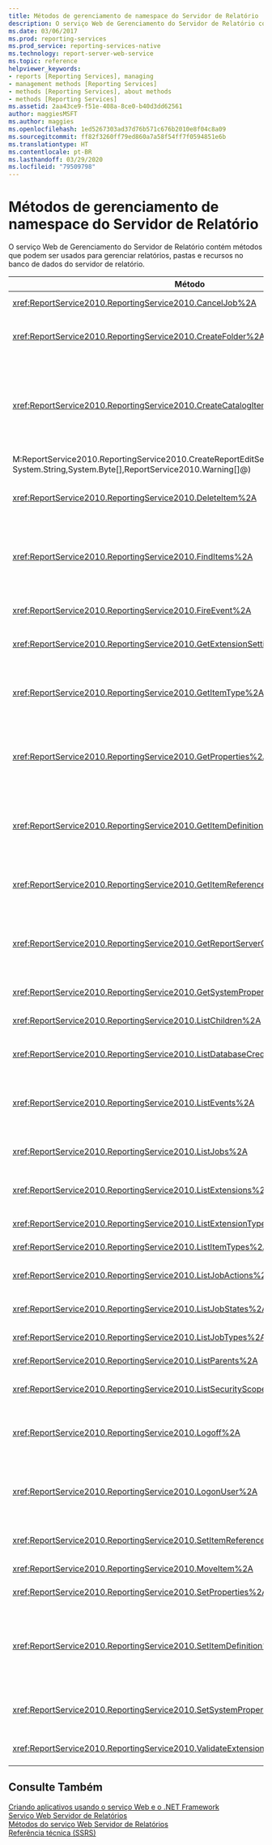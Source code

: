 ```yaml
---
title: Métodos de gerenciamento de namespace do Servidor de Relatório | Microsoft Docs
description: O serviço Web de Gerenciamento do Servidor de Relatório contém métodos que podem ser usados para gerenciar relatórios, pastas e recursos no banco de dados do servidor de relatório.
ms.date: 03/06/2017
ms.prod: reporting-services
ms.prod_service: reporting-services-native
ms.technology: report-server-web-service
ms.topic: reference
helpviewer_keywords:
- reports [Reporting Services], managing
- management methods [Reporting Services]
- methods [Reporting Services], about methods
- methods [Reporting Services]
ms.assetid: 2aa43ce9-f51e-408a-8ce0-b40d3dd62561
author: maggiesMSFT
ms.author: maggies
ms.openlocfilehash: 1ed5267303ad37d76b571c676b2010e8f04c8a09
ms.sourcegitcommit: ff82f3260ff79ed860a7a58f54ff7f0594851e6b
ms.translationtype: HT
ms.contentlocale: pt-BR
ms.lasthandoff: 03/29/2020
ms.locfileid: "79509798"
---
```

# <a name="report-server-namespace-management-methods"></a>Métodos de gerenciamento de namespace do Servidor de Relatório
  O serviço Web de Gerenciamento do Servidor de Relatório contém métodos que podem ser usados para gerenciar relatórios, pastas e recursos no banco de dados do servidor de relatório.  
  
|Método|Ação|  
|------------|------------|  
|<xref:ReportService2010.ReportingService2010.CancelJob%2A>|Cancela a execução de um trabalho.|  
|<xref:ReportService2010.ReportingService2010.CreateFolder%2A>|Adiciona uma pasta ao banco de dados do servidor de relatório ou à biblioteca do SharePoint.|  
|<xref:ReportService2010.ReportingService2010.CreateCatalogItem%2A>|Adiciona um novo item a um banco de dados do servidor de relatório ou à biblioteca do SharePoint. Esse método aplica-se aos tipos de item **Report**, **Model**, **Dataset**, **Component**, **Resource** e **DataSource**.|  
|M:ReportService2010.ReportingService2010.CreateReportEditSession(System.String, System.String,System.Byte[],ReportService2010.Warning[]@)|Cria uma nova sessão de edição de relatório.|  
|<xref:ReportService2010.ReportingService2010.DeleteItem%2A>|Remove um item do banco de dados do servidor de relatório ou da biblioteca do SharePoint.|  
|<xref:ReportService2010.ReportingService2010.FindItems%2A>|Retorna os itens do banco de dados do servidor de relatório ou da biblioteca do SharePoint que correspondem aos critérios de pesquisa especificados.|  
|<xref:ReportService2010.ReportingService2010.FireEvent%2A>|Dispara um evento baseado nos parâmetros fornecidos.|  
|<xref:ReportService2010.ReportingService2010.GetExtensionSettings%2A>|Retorna uma lista de configurações para uma determinada extensão.|  
|<xref:ReportService2010.ReportingService2010.GetItemType%2A>|Recupera o tipo de um item no banco de dados do servidor de relatório ou na biblioteca do SharePoint, se o item existir.|  
|<xref:ReportService2010.ReportingService2010.GetProperties%2A>|Retorna os valores de uma ou mais propriedades de um item do banco de dados do servidor de relatório ou da biblioteca do SharePoint.|  
|<xref:ReportService2010.ReportingService2010.GetItemDefinition%2A>|Recupera a definição ou o conteúdo de um item. Esse método aplica-se aos tipos de item **Report**, **Model**, **Dataset**, **Component**, **Resource** e **DataSource**.|  
|<xref:ReportService2010.ReportingService2010.GetItemReferences%2A>|Retorna uma lista de referências de itens do catálogo associadas a um item.|  
|<xref:ReportService2010.ReportingService2010.GetReportServerConfigInfo%2A>|Retorna informações sobre a instância do servidor de relatório conectada ou sobre todas as instâncias do servidor de relatório em uma implantação em expansão.|  
|<xref:ReportService2010.ReportingService2010.GetSystemProperties%2A>|Retorna uma ou mais propriedades do sistema.|  
|<xref:ReportService2010.ReportingService2010.ListChildren%2A>|Obtém uma lista de filhos de uma pasta especificada.|  
|<xref:ReportService2010.ReportingService2010.ListDatabaseCredentialRetrievalOptions%2A>|Retorna uma lista de opções de recuperação de credenciais com suporte.|  
|<xref:ReportService2010.ReportingService2010.ListEvents%2A>|Retorna uma lista de extensões de evento conforme eles aparecem no arquivo de configuração do servidor de relatório.|  
|<xref:ReportService2010.ReportingService2010.ListJobs%2A>|Retorna uma lista de trabalhos em execução no servidor de relatório.|  
|<xref:ReportService2010.ReportingService2010.ListExtensions%2A>|Retorna uma lista de extensões configuradas para um determinado tipo de extensão.|  
|<xref:ReportService2010.ReportingService2010.ListExtensionTypes%2A>|Retorna uma lista de tipos de extensão com suporte.|  
|<xref:ReportService2010.ReportingService2010.ListItemTypes%2A>|Retorna uma lista de itens de catálogo com suporte.|  
|<xref:ReportService2010.ReportingService2010.ListJobActions%2A>|Retorna uma lista de ações de trabalho com suporte.|  
|<xref:ReportService2010.ReportingService2010.ListJobStates%2A>|Retorna uma lista de estados de trabalho com suporte.|  
|<xref:ReportService2010.ReportingService2010.ListJobTypes%2A>|Retorna uma lista de tipos de trabalho com suporte.|  
|<xref:ReportService2010.ReportingService2010.ListParents%2A>|Recupera itens pai para o item determinado.|  
|<xref:ReportService2010.ReportingService2010.ListSecurityScopes%2A>|Retorna uma lista de escopos de segurança com suporte.|  
|<xref:ReportService2010.ReportingService2010.Logoff%2A>|Faz logoff do usuário atual que está fazendo solicitações de serviço Web. Esse método aplica-se apenas ao modo nativo.|  
|<xref:ReportService2010.ReportingService2010.LogonUser%2A>|Faz logon de um usuário e autentica uma solicitação de usuário no serviço Web do Servidor de Relatório. Esse método aplica-se apenas ao modo nativo.|  
|<xref:ReportService2010.ReportingService2010.SetItemReferences%2A>|Define os itens de catálogo associados a um item.|  
|<xref:ReportService2010.ReportingService2010.MoveItem%2A>|Move e/ou renomeia um item.|  
|<xref:ReportService2010.ReportingService2010.SetProperties%2A>|Define uma ou mais propriedades de um item.|  
|<xref:ReportService2010.ReportingService2010.SetItemDefinition%2A>|Configura a definição ou o conteúdo de um item especificado. Esse método aplica-se aos tipos de item **Report**, **Model**, **Dataset**, **Component**, **Resource** e **DataSource**.|  
|<xref:ReportService2010.ReportingService2010.SetSystemProperties%2A>|Define uma ou mais propriedades do sistema no servidor de relatório ou no farm do SharePoint.|  
|<xref:ReportService2010.ReportingService2010.ValidateExtensionSettings%2A>|Valida configurações de extensão do [!INCLUDE[ssRSnoversion](../../../includes/ssrsnoversion-md.md)].|  
  
## <a name="see-also"></a>Consulte Também  
 [Criando aplicativos usando o serviço Web e o .NET Framework](../../../reporting-services/report-server-web-service/net-framework/building-applications-using-the-web-service-and-the-net-framework.md)   
 [Serviço Web Servidor de Relatórios](../../../reporting-services/report-server-web-service/report-server-web-service.md)   
 [Métodos do serviço Web Servidor de Relatórios](../../../reporting-services/report-server-web-service/methods/report-server-web-service-methods.md)   
 [Referência técnica &#40;SSRS&#41;](../../../reporting-services/technical-reference-ssrs.md)  
  
  
